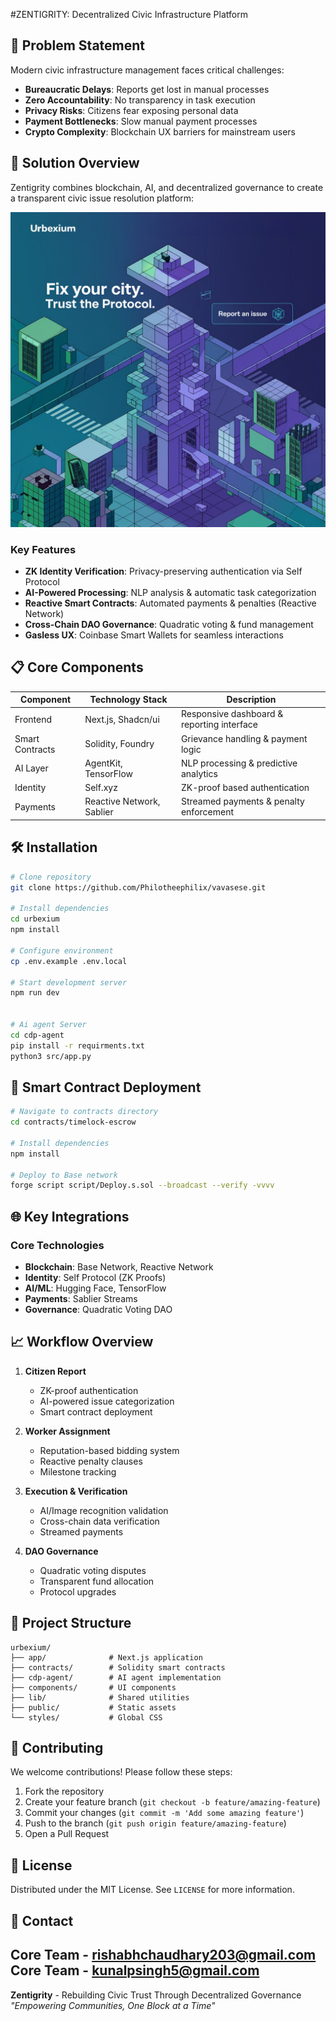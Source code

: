 
#ZENTIGRITY: Decentralized Civic Infrastructure Platform

## 🌟 Problem Statement

Modern civic infrastructure management faces critical challenges:
- **Bureaucratic Delays**: Reports get lost in manual processes
- **Zero Accountability**: No transparency in task execution
- **Privacy Risks**: Citizens fear exposing personal data
- **Payment Bottlenecks**: Slow manual payment processes
- **Crypto Complexity**: Blockchain UX barriers for mainstream users

## 🚀 Solution Overview

Zentigrity combines blockchain, AI, and decentralized governance to create a transparent civic issue resolution platform:

![System Architecture](public/landing_image.png)

### Key Features
- **ZK Identity Verification**: Privacy-preserving authentication via Self Protocol
- **AI-Powered Processing**: NLP analysis & automatic task categorization
- **Reactive Smart Contracts**: Automated payments & penalties (Reactive Network)
- **Cross-Chain DAO Governance**: Quadratic voting & fund management
- **Gasless UX**: Coinbase Smart Wallets for seamless interactions

## 📋 Core Components

| Component | Technology Stack | Description |
|-----------|------------------|-------------|
| Frontend  | Next.js, Shadcn/ui | Responsive dashboard & reporting interface |
| Smart Contracts | Solidity, Foundry | Grievance handling & payment logic |
| AI Layer  | AgentKit, TensorFlow | NLP processing & predictive analytics |
| Identity  | Self.xyz | ZK-proof based authentication |
| Payments  | Reactive Network, Sablier | Streamed payments & penalty enforcement |

## 🛠️ Installation

```bash
# Clone repository
git clone https://github.com/Philotheephilix/vavasese.git

# Install dependencies
cd urbexium
npm install

# Configure environment
cp .env.example .env.local

# Start development server
npm run dev


# Ai agent Server
cd cdp-agent
pip install -r requirments.txt
python3 src/app.py

```
## 📜 Smart Contract Deployment

```bash
# Navigate to contracts directory
cd contracts/timelock-escrow

# Install dependencies
npm install

# Deploy to Base network
forge script script/Deploy.s.sol --broadcast --verify -vvvv
```

## 🌐 Key Integrations

### Core Technologies
- **Blockchain**: Base Network, Reactive Network
- **Identity**: Self Protocol (ZK Proofs)
- **AI/ML**: Hugging Face, TensorFlow
- **Payments**: Sablier Streams
- **Governance**: Quadratic Voting DAO

## 📈 Workflow Overview

1. **Citizen Report**
   - ZK-proof authentication
   - AI-powered issue categorization
   - Smart contract deployment

2. **Worker Assignment**
   - Reputation-based bidding system
   - Reactive penalty clauses
   - Milestone tracking

3. **Execution & Verification**
   - AI/Image recognition validation
   - Cross-chain data verification
   - Streamed payments

4. **DAO Governance**
   - Quadratic voting disputes
   - Transparent fund allocation
   - Protocol upgrades

## 📂 Project Structure

```
urbexium/
├── app/              # Next.js application
├── contracts/        # Solidity smart contracts
├── cdp-agent/        # AI agent implementation
├── components/       # UI components
├── lib/              # Shared utilities
├── public/           # Static assets
└── styles/           # Global CSS
```

## 🤝 Contributing

We welcome contributions! Please follow these steps:
1. Fork the repository
2. Create your feature branch (`git checkout -b feature/amazing-feature`)
3. Commit your changes (`git commit -m 'Add some amazing feature'`)
4. Push to the branch (`git push origin feature/amazing-feature`)
5. Open a Pull Request

## 📄 License

Distributed under the MIT License. See `LICENSE` for more information.

## 📧 Contact

Core Team - [rishabhchaudhary203@gmail.com](mailto:rishabhchaudhary203@gmail.com)
Core Team - [kunalpsingh5@gmail.com](mailto:kunalpsingh25@gmail.com)
---

**Zentigrity** - Rebuilding Civic Trust Through Decentralized Governance  
*"Empowering Communities, One Block at a Time"*
